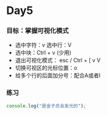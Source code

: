 # Day5

### 目标：掌握可视化模式
- 选中字符：v    选中行：V
- 选中块：Ctrl + v (少用)
- 退出可视化模式： esc / Ctrl + [  v  V
- 切换可视区的光标位置：o
- 给多个行的后面加分号：配合A或者I

### 练习
```js
console.log("是金子总会发光的");
```